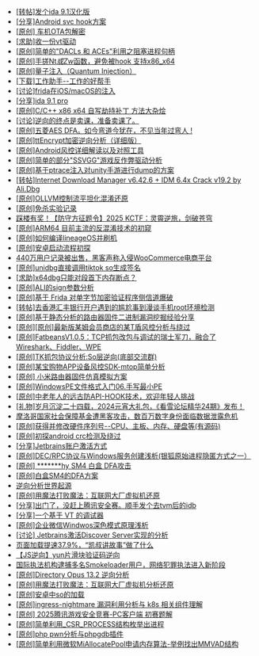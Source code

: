 + [[转帖]发个ida 9.1汉化版](https://bbs.kanxue.com/thread-286390.htm)
+ [[分享]Android svc hook方案](https://bbs.kanxue.com/thread-286308.htm)
+ [[原创]  车机OTA包解密](https://bbs.kanxue.com/thread-285256.htm)
+ [[求助]收一份vt驱动](https://bbs.kanxue.com/thread-286431.htm)
+ [[原创]简单的"DACLs 和 ACEs"利用之阻塞进程句柄](https://bbs.kanxue.com/thread-285347.htm)
+ [[原创]手搓Nt*或Zw*函数，避免被hook 支持x86_x64](https://bbs.kanxue.com/thread-284264.htm)
+ [[原创]量子注入（Quantum Injection）](https://bbs.kanxue.com/thread-286423.htm)
+ [[下载]工作助手--工作的好帮手](https://bbs.kanxue.com/thread-286430.htm)
+ [[讨论]frida在iOS/macOS的注入](https://bbs.kanxue.com/thread-286429.htm)
+ [[分享]ida 9.1 pro](https://bbs.kanxue.com/thread-285999.htm)
+ [[原创]C/C++ x86 x64 自写劫持补丁 方法大杂烩](https://bbs.kanxue.com/thread-282745.htm)
+ [[讨论]逆向的终点是卖课，准备卖课了。](https://bbs.kanxue.com/thread-286427.htm)
+ [[原创]五菱AES DFA。如今弯道今犹在，不见当年过弯人 !](https://bbs.kanxue.com/thread-284612.htm)
+ [[原创]ttEncrypt加密逆向分析（详细版）](https://bbs.kanxue.com/thread-286273.htm)
+ [[原创]Android风控详细解读以及对照工具](https://bbs.kanxue.com/thread-286120.htm)
+ [[原创]简单的部分"SSVGG"游戏反作弊驱动分析](https://bbs.kanxue.com/thread-286409.htm)
+ [[原创]基于ptrace注入对unity手游进行dump的方案](https://bbs.kanxue.com/thread-286222.htm)
+ [[转帖]Internet Download Manager v6.42.6 + IDM 6.4x Crack v19.2 by Ali.Dbg](https://bbs.kanxue.com/thread-281044.htm)
+ [[原创]OLLVM控制流平坦化混淆还原](https://bbs.kanxue.com/thread-286151.htm)
+ [[原创]免杀实验记录](https://bbs.kanxue.com/thread-286433.htm)
+ [踩楼有奖！【防守方征题令】2025 KCTF：灵霄逆旅，剑破苍穹](https://bbs.kanxue.com/thread-286311.htm)
+ [[原创]ARM64 目前主流的反混淆技术的初窥](https://bbs.kanxue.com/thread-285567.htm)
+ [[原创]如何编译lineageOS并刷机](https://bbs.kanxue.com/thread-286426.htm)
+ [[原创]安卓启动流程初探](https://bbs.kanxue.com/thread-285949.htm)
+ [440万用户记录被出售，黑客声称入侵WooCommerce电商平台](https://bbs.kanxue.com/thread-286435.htm)
+ [[原创]unidbg直接调用tiktok so生成签名](https://bbs.kanxue.com/thread-285623.htm)
+ [[求助]x64dbg只能对段首下内存断点？](https://bbs.kanxue.com/thread-286434.htm)
+ [[原创]ALI的sign参数分析](https://bbs.kanxue.com/thread-284292.htm)
+ [[原创]基于  Frida  对单字节加密验证程序侧信道爆破](https://bbs.kanxue.com/thread-281796.htm)
+ [[转帖]去香港汇丰银行开户遇到的尴尬事到漫谈手机root环境检测](https://bbs.kanxue.com/thread-285754.htm)
+ [[原创]基于静态分析的路由器固件二进制漏洞挖掘经验分享](https://bbs.kanxue.com/thread-286055.htm)
+ [[原创][原创]最新版某姆会员商店的某T盾风控分析与绕过](https://bbs.kanxue.com/thread-286243.htm)
+ [[原创]FatbeansV1.0.5：TCP抓包改包与调试的瑞士军刀，融合了Wireshark、Fiddler、WPE](https://bbs.kanxue.com/thread-284571.htm)
+ [[原创]TK抓包协议分析:So层逆向(底部交流群)](https://bbs.kanxue.com/thread-286046.htm)
+ [[原创]某宝购物APP设备风控SDK-mtop简单分析](https://bbs.kanxue.com/thread-284241.htm)
+ [[原创] 小米路由器固件仿真模拟方案](https://bbs.kanxue.com/thread-282034.htm)
+ [[原创]WindowsPE文件格式入门06.手写最小PE](https://bbs.kanxue.com/thread-286417.htm)
+ [[原创]中老年人的远古防API-HOOK技术，欢迎年轻人挑战](https://bbs.kanxue.com/thread-286436.htm)
+ [[礼物]岁月沉淀二十四载，2024元宵大礼包，《看雪论坛精华24期》发布！](https://bbs.kanxue.com/thread-280627.htm)
+ [摩洛哥国家社会保障基金遭黑客攻击，数百万数字身份面临数据泄露危机](https://bbs.kanxue.com/thread-286437.htm)
+ [[原创]获得并修改硬件序列号--CPU、主板、内存、硬盘等(有源码)](https://bbs.kanxue.com/thread-282756.htm)
+ [[原创]初探android crc检测及绕过](https://bbs.kanxue.com/thread-285790.htm)
+ [[分享]Jetbrains账户激活方式](https://bbs.kanxue.com/thread-284298.htm)
+ [[原创]DEC/RPC协议与Windows服务创建浅析(银狐原始进程隐匿方式之一）](https://bbs.kanxue.com/thread-285258.htm)
+ [[原创] *******hy SM4 白盒 DFA攻击](https://bbs.kanxue.com/thread-285313.htm)
+ [[原创]白盒SM4的DFA方案](https://bbs.kanxue.com/thread-285292.htm)
+ [逆向分析世界起源](https://bbs.kanxue.com/thread-286420.htm)
+ [[原创]用魔法打败魔法：互联网大厂虚拟机还原](https://bbs.kanxue.com/thread-286441.htm)
+ [[分享]出门了，没赶上腾讯安全赛。顺手发个去tvm后的idb](https://bbs.kanxue.com/thread-286260.htm)
+ [[分享]一个基于 VT 的调试器](https://bbs.kanxue.com/thread-286110.htm)
+ [[原创]企业微信Windwos深色模式原理浅析](https://bbs.kanxue.com/thread-286442.htm)
+ [[讨论] Jetbrains激活Discover Server实现的分析](https://bbs.kanxue.com/thread-283941.htm)
+ [页面加载提速37.9%，“凯叔讲故事”做了什么](https://bbs.kanxue.com/thread-286440.htm)
+ [【JS逆向】yun片滑块验证码逆向](https://bbs.kanxue.com/thread-286252.htm)
+ [国际执法机构逮捕多名Smokeloader用户，网络犯罪执法进入新阶段](https://bbs.kanxue.com/thread-286444.htm)
+ [[原创]Directory Opus 13.2 逆向分析](https://bbs.kanxue.com/thread-280562.htm)
+ [[原创]用魔法打败魔法：互联网大厂虚拟机分析还原](https://bbs.kanxue.com/thread-286441.htm)
+ [[原创]安卓中so的加载](https://bbs.kanxue.com/thread-286004.htm)
+ [[原创]ingress-nightmare 漏洞利用分析与 k8s 相关组件理解](https://bbs.kanxue.com/thread-286445.htm)
+ [[原创] 2025腾讯游戏安全竞赛-PC客户端 初赛题解](https://bbs.kanxue.com/thread-286261.htm)
+ [[原创]简单利用_CSR_PROCESS结构枚举出进程](https://bbs.kanxue.com/thread-286312.htm)
+ [[原创]php pwn分析与phpgdb插件](https://bbs.kanxue.com/thread-286446.htm)
+ [[原创]简单利用微软MiAllocatePool申请内存算法-举例找出MMVAD结构](https://bbs.kanxue.com/thread-286414.htm)
